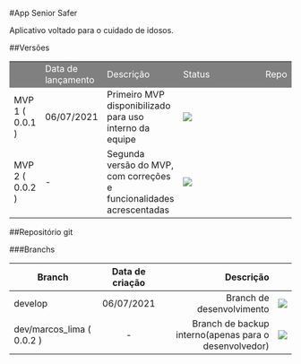 <!-- <style>

table {
  max-width: 100%; 
}
table td {
  word-break: break-all;
}

</style> -->

#App Senior Safer

Aplicativo voltado para o cuidado de idosos.


##Versões

<!-- |            | Data de lançamento| Descrição |     Status   | Repo | 
|-----------|:-----------:|-----------:|-----------:|-----------:|   
| MVP 1 ( 0.0.1 ) | 06/07/2021 | Primeiro MVP disponibilizado para uso interno da equipe |  [![Flattr this git repo](https://img.shields.io/badge/-LAN%C3%87ADA-brightgreen)]()  |  |
| MVP 2 ( 0.0.2 ) | - |       Segunda versão do MVP, com correções e funcionalidades acrescentadas     | [![Flattr this git repo](https://img.shields.io/badge/-EM%20DESENVOLVIMENTO-blue)]()   |  | -->


<!-- 
|     | Data de lançamento| Descrição |       Status         | Repo | 
|-----|------|------|:----------------------------------------------------------------:|--|
|  MVP 1 ( 0.0.1 ) | 06/07/2021  | Primeiro MVP disponibilizado para uso interno da equipe | [![Flattr this git repo](https://img.shields.io/badge/-LAN%C3%87ADA-brightgreen)]() | | 
| MVP 2 ( 0.0.2 ) | - | Segunda versão do MVP, com correções e funcionalidades acrescentadas |[![Flattr this git repo](https://img.shields.io/badge/-DESENVOLVIMENTO-blue)]()   |  | -->


<table>
  <!-------------- HEADER -------------->
  <tr bgcolor="grey" style="color:white">
     <td></td>
    <td>Data de lançamento</td>
    <td>Descrição</td>
    <td> Status </td>
    <td> Repo </td>
  </tr>
    <!-------------- DATA -------------->
  <tr>
    <td> MVP 1 ( 0.0.1 ) </td>
    <td>06/07/2021 </td>
    <td>Primeiro MVP disponibilizado para uso interno da equipe </td>
    <td width="200" > <img src="https://img.shields.io/badge/-LAN%C3%87ADA-brightgreen"></td>
    <td></td>
  </tr>
    <tr>
    <td> MVP 2 ( 0.0.2 ) </td>
    <td> - </td>
    <td>Segunda versão do MVP, com correções e funcionalidades acrescentadas  </td>
    <td> <img  src="https://img.shields.io/badge/-DESENVOLVIMENTO-blue"></td>
    <td></td>
  </tr>
</table>

##Repositório git


###Branchs

| Branch | Data de criação | Descrição | | 
|-----------|:-----------:|-----------:|-----------:|   
| develop | 06/07/2021 | Branch de desenvolvimento |  [![](https://img.shields.io/badge/-ACESSAR-white)]()  |
| dev/marcos_lima ( 0.0.2 ) | -          | Branch de backup interno(apenas para o desenvolvedor) | [![](https://img.shields.io/badge/-ACESSAR-white)]()  |

